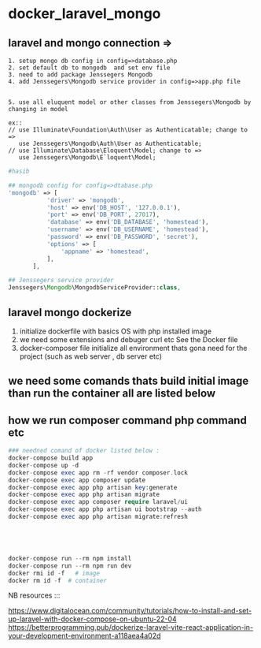 # docker_laravel_mongo

## laravel and mongo connection =>

    1. setup mongo db config in config=>database.php  
    2. set default db to mongodb  and set env file 
    3. need to add package Jenssegers Mongodb
    4. add Jenssegers\Mongodb service provider in config=>app.php file 


    5. use all eluquent model or other classes from Jenssegers\Mongodb by changing in model 

    ex:: 
    // use Illuminate\Foundation\Auth\User as Authenticatable; change to =>
       use Jenssegers\Mongodb\Auth\User as Authenticatable;
    // use Illuminate\Database\Eloquent\Model; change to =>
       use Jenssegers\Mongodb\E`loquent\Model;
```php
#hasib

## mongodb config for config=>dtabase.php
'mongodb' => [
           'driver' => 'mongodb',
           'host' => env('DB_HOST', '127.0.0.1'),
           'port' => env('DB_PORT', 27017),
           'database' => env('DB_DATABASE', 'homestead'),
           'username' => env('DB_USERNAME', 'homestead'),
           'password' => env('DB_PASSWORD', 'secret'),
           'options' => [
               'appname' => 'homestead',
           ],
       ],

## Jenssegers service provider 
Jenssegers\Mongodb\MongodbServiceProvider::class,
```


## laravel mongo dockerize 

1. initialize dockerfile with basics OS with php installed image 
2. we need some extensions and debuger curl etc See the Docker file 
3. docker-composer file initialize all environment thats gona need for the project 
(such as web server , db server etc) 
 

 ## we need some comands thats build initial image than run  the container all are listed below 
 ## how we run composer command php command etc 
 

```php
### needned comand of docker listed below :
docker-compose build app
docker-compose up -d
docker-compose exec app rm -rf vendor composer.lock
docker-compose exec app composer update   
docker-compose exec app php artisan key:generate
docker-compose exec app php artisan migrate
docker-compose exec app composer require laravel/ui 
docker-compose exec app php artisan ui bootstrap --auth    
​​docker-compose exec app php artisan migrate:refresh





docker-compose run --rm npm install
docker-compose run --rm npm run dev
docker rmi id -f   # image
docker rm id -f  # container


```
NB resources ::: 

https://www.digitalocean.com/community/tutorials/how-to-install-and-set-up-laravel-with-docker-compose-on-ubuntu-22-04
https://betterprogramming.pub/dockerize-laravel-vite-react-application-in-your-development-environment-a118aea4a02d